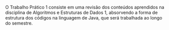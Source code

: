 O Trabalho Prático 1 consiste em uma revisão dos conteúdos aprendidos na disciplina de Algoritmos e Estruturas de Dados 1, absorvendo a forma de estrutura dos códigos na linguagem de Java, que será trabalhada ao longo do semestre.
